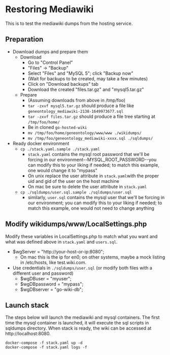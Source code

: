 # Restoring Mediawiki

This is to test the mediawiki dumps from the hosting service.

## Preparation

- Download dumps and prepare them
  - Download
	- Go to "Control Panel"
	- "Files" -> "Backup"
	- Select "Files" and "MySQL 5"; click "Backup now"
	- (Wait for backups to be created, may take a few minutes)
	- Click on "Download backups" tab
	- Download the created "files.tar.gz" and "mysql5.tar.gz"
  - Prepare
	- (Assuming downloads from above in /tmp/foo)
	- `tar -zxvf mysql5.tar.gz` should produce a file like `geneontology_mediawiki-2138-1649973677.sql`
	- `tar -zxvf files.tar.gz` should produce a file tree starting at `/tmp/foo/home/`
	- Be in cloned `go-hosted-wiki`
    - `mv /tmp/foo/home/geneontology/www/www ./wikidumps/`
    - `mv /tmp/foo/geneontology_mediawiki-xxxx.sql ./sqldumps/`
- Ready docker environment
  - `cp ./stack.yaml.sample ./stack.yaml`
	- `stack.yaml` contains the mysql root password that we'll be forcing in our environment--MYSQL\_ROOT\_PASSWORD--you can modify this to your liking if needed; to match this example, one would change it to "mypass"
	- On unix replace the user attribute in `stack.yaml`with the proper uid and gid of the user on the host machine
	- On mac be sure to delete the user attribute in `stack.yaml`
  - `cp ./sqldumps/user.sql.sample ./sqldumps/user.sql`
	- similarly, `user.sql` contains the mysql user that we'll be forcing in our environment; you can modify this to your liking if needed; to match this example, one would not need to change anything

## Modify wikidumps/www/LocalSettings.php

Modify these variables in LocalSettings.php to match what you want and what was defined above in `stack.yaml` and `users.sql`.

- $wgServer = "http://your-host-or-ip:8080";
  - On mac this is the ip for en0; on other systems, maybe a mock listing in /etc/hosts, like test.wiki.com.
- Use credentials in `./sqldumps/user.sql` (or modify both files with a different user and password)
  - $wgDBuser = "myuser";
  - $wgDBpassword = "mypass";
  - $wgDBserver = "go-wiki-db";

## Launch stack

The steps below  will launch the mediawiki and mysql containers. The first time the mysql container is launched,
it will execute the sql scripts in sqldumps directory. When stack is ready, the wiki can be accessed at
http://localhost:8080.

```
docker-compose -f stack.yaml up -d
docker-compose -f stack.yaml logs -f
```
